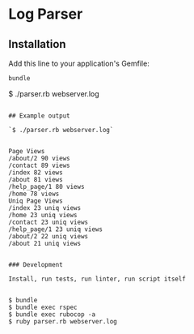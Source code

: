 # Log Parser

## Installation

Add this line to your application's Gemfile:

```ruby
bundle

```

$ ./parser.rb webserver.log

```

## Example output

`$ ./parser.rb webserver.log`

```

```

Page Views
/about/2 90 views
/contact 89 views
/index 82 views
/about 81 views
/help_page/1 80 views
/home 78 views
Uniq Page Views
/index 23 uniq views
/home 23 uniq views
/contact 23 uniq views
/help_page/1 23 uniq views
/about/2 22 uniq views
/about 21 uniq views

```

```

### Development

Install, run tests, run linter, run script itself

```

```

$ bundle
$ bundle exec rspec
$ bundle exec rubocop -a
$ ruby parser.rb webserver.log

```
